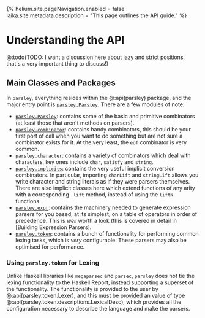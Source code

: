 {%
helium.site.pageNavigation.enabled = false
laika.site.metadata.description = "This page outlines the API guide."
%}

# Understanding the API

@:todo(TODO: I want a discussion here about lazy and strict positions, that's a very important thing to discuss!)

## Main Classes and Packages
In `parsley`, everything resides within the @:api(parsley) package, and the major entry point is
[`parsley.Parsley`](@:api(parsley.Parsley)).
There are a few modules of note:

* [`parsley.Parsley`](Parsley.md):
  contains some of the basic and primitive combinators (at least those that aren't methods on
  parsers).
* [`parsley.combinator`](@:api(parsley.combinator$)):
  contains handy combinators, this should be your first port of call
  when you want to do something but are not sure a combinator exists for it. At the very
  least, the `eof` combinator is very common.
* [`parsley.character`](@:api(parsley.character$)):
  contains a variety of combinators which deal with characters, key ones include `char`,
  `satisfy` and `string`.
* [`parsley.implicits`](@:api(parsley.implicits$)):
  contains the very useful implicit conversion combinators. In particular, importing `charLift`
  and `stringLift` allows you write character and string literals as if they were parsers
  themselves. There are also implicit classes here which extend functions of any arity with a
  corresponding `.lift` method, instead of using the `liftN` functions.
* [`parsley.expr`](@:api(parsley.expr$)):
  contains the machinery needed to generate expression parsers for you based, at its simplest, on
  a table of operators in order of precedence. This is _well_ worth a look (this is covered in
  detail in [Building Expression Parsers].
* [`parsley.token`](@:api(parsley.token$)):
  contains a bunch of functionality for performing common lexing tasks, which is _very_ configurable.
  These parsers may also be optimised for performance.

### Using `parsley.token` for Lexing
Unlike Haskell libraries like `megaparsec` and `parsec`, `parsley` does not
tie the lexing functionality to the Haskell Report, instead supporting a superset of the functionality. The functionality is provided to the user by @:api(parsley.token.Lexer), and this must be provided an value of type @:api(parsley.token.descriptions.LexicalDesc), which provides all the configuration necessary to describe the language and make the parsers.
